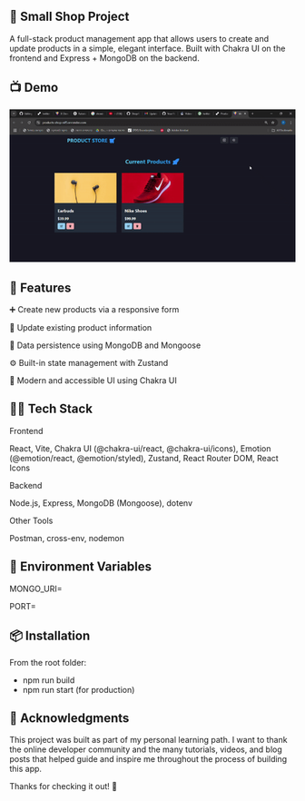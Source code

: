 ## 📌 Small Shop Project
A full-stack product management app that allows users to create and update products in a simple, elegant interface. Built with Chakra UI on the frontend and Express + MongoDB on the backend.

## 📺 Demo

![Demo](./gif/product-store.gif)

## 🚀 Features
➕ Create new products via a responsive form

🔄 Update existing product information

💾 Data persistence using MongoDB and Mongoose

⚙️ Built-in state management with Zustand

🎨 Modern and accessible UI using Chakra UI

## 🧑‍💻 Tech Stack
Frontend

React, Vite, Chakra UI (@chakra-ui/react, @chakra-ui/icons), Emotion (@emotion/react, @emotion/styled), Zustand, React Router DOM, React Icons

Backend

Node.js, Express, MongoDB (Mongoose), dotenv

Other Tools

Postman, cross-env, nodemon

## 🔐 Environment Variables
MONGO_URI=

PORT=

## 📦 Installation

From the root folder:

- npm run build 
- npm run start (for production)

## 🙏 Acknowledgments
This project was built as part of my personal learning path. I want to thank the online developer community and the many tutorials, videos, and blog posts that helped guide and inspire me throughout the process of building this app.

Thanks for checking it out! 🌿

